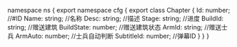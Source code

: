 namespace ns {
	export namespace cfg {
		export class Chapter {
			Id: number;		//#ID
			Name: string;		//名称
			Desc: string;		//描述
			Stage: string;		//进度
			BuildId: string;		//赠送建筑
			BuildState: number;		//赠送建筑状态
			ArmId: string;		//赠送士兵
			ArmAuto: number;		//士兵自动判断
			SubtitleId: number;		//弹幕ID
		}
	}
}